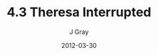---
title: '4.3 Theresa Interrupted'
alt: 'Mysteries of the Arcana'
date: '2012-03-30'
author: 'J Gray'
artist: 'Gennifer'
chapter: '4 In the Beginnings'
filler: false
---